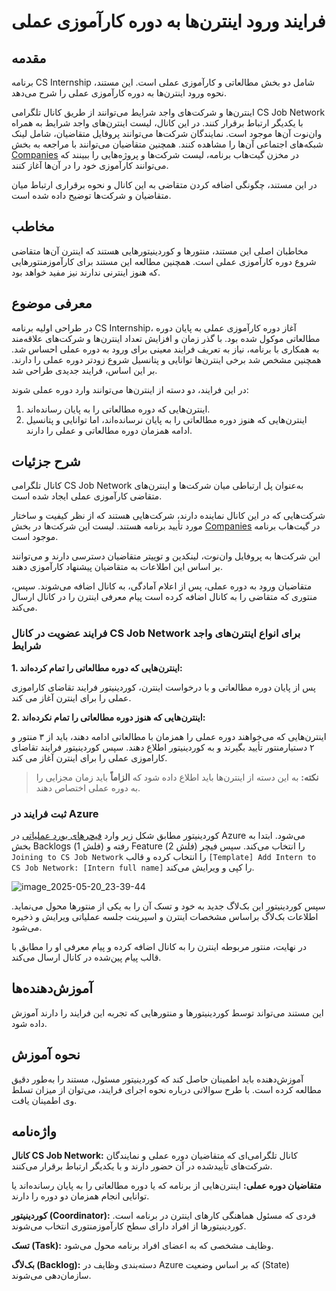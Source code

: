 # فرایند ورود اینترن‌ها به دوره کارآموزی عملی

## مقدمه

برنامه CS Internship شامل دو بخش مطالعاتی و کارآموزی عملی است. این مستند، نحوه ورود اینترن‌ها به دوره کارآموزی عملی را شرح می‌دهد.

اینترن‌ها و شرکت‌های واجد شرایط می‌توانند از طریق کانال تلگرامی CS Job Network با یکدیگر ارتباط برقرار کنند. در این کانال، لیست اینترن‌های واجد شرایط به همراه وان‌نوت آن‌ها موجود است. نمایندگان شرکت‌ها می‌توانند پروفایل متقاضیان، شامل لینک شبکه‌های اجتماعی آن‌ها را مشاهده کنند. همچنین متقاضیان می‌توانند با مراجعه به بخش [Companies](https://github.com/cs-internship/cs-internship-spec/blob/master/companies/companies.md) در مخزن گیت‌هاب برنامه، لیست شرکت‌ها و پروژه‌هایی را ببینند که می‌توانند کارآموزی خود را در آن‌ها آغاز کنند.

در این مستند، چگونگی اضافه کردن متقاضی به این کانال و نحوه برقراری ارتباط میان متقاضیان و شرکت‌ها توضیح داده شده است.

## مخاطب

مخاطبان اصلی این مستند، منتورها و کوردینیتورهایی هستند که اینترن آن‌ها متقاضی شروع دوره کارآموزی عملی است. همچنین مطالعه این مستند برای کارآموزمنتورهایی که هنوز اینترنی ندارند نیز مفید خواهد بود.

## معرفی موضوع

در طراحی اولیه برنامه CS Internship، آغاز دوره کارآموزی عملی به پایان دوره مطالعاتی موکول شده بود. با گذر زمان و افزایش تعداد اینترن‌ها و شرکت‌های علاقه‌مند به همکاری با برنامه، نیاز به تعریف فرایند معینی برای ورود به دوره عملی احساس شد. همچنین مشخص شد برخی اینترن‌ها توانایی و پتانسیل شروع زودتر دوره عملی را دارند. بر این اساس، فرایند جدیدی طراحی شد.

در این فرایند، دو دسته از اینترن‌ها می‌توانند وارد دوره عملی شوند:

1. اینترن‌هایی که دوره مطالعاتی را به پایان رسانده‌اند.
2. اینترن‌هایی که هنوز دوره مطالعاتی را به پایان نرسانده‌اند، اما توانایی و پتانسیل ادامه همزمان دوره مطالعاتی و عملی را دارند.

## شرح جزئیات

کانال تلگرامی CS Job Network به‌عنوان پل ارتباطی میان شرکت‌ها و اینترن‌های متقاضی کارآموزی عملی ایجاد شده است.

شرکت‌هایی که در این کانال نماینده دارند، شرکت‌هایی هستند که از نظر کیفیت و ساختار مورد تأیید برنامه هستند. لیست این شرکت‌ها در بخش [Companies](https://github.com/cs-internship/cs-internship-spec/blob/master/companies/companies.md) در گیت‌هاب برنامه موجود است.

این شرکت‌ها به پروفایل وان‌نوت، لینکدین و توییتر متقاضیان دسترسی دارند و می‌توانند بر اساس این اطلاعات به متقاضیان پیشنهاد کارآموزی دهند.

متقاضیان ورود به دوره عملی، پس از اعلام آمادگی، به کانال اضافه می‌شوند. سپس، منتوری که متقاضی را به کانال اضافه کرده است پیام معرفی اینترن را در کانال ارسال می‌کند.

### فرایند عضویت در کانال CS Job Network برای انواع اینترن‌های واجد شرایط

**1. اینترن‌هایی که دوره مطالعاتی را تمام کرده‌اند:**

پس از پایان دوره مطالعاتی و با درخواست اینترن،‌ کوردینیتور فرایند تقاضای کاراموزی عملی را برای اینترن آغاز می کند.

**2. اینترن‌هایی که هنوز دوره مطالعاتی را تمام نکرده‌اند:**

اینترن‌هایی که می‌خواهند دوره عملی را همزمان با مطالعاتی ادامه دهند، باید از ۳ منتور و ۲ دستیارمنتور تأیید بگیرند و به کوردینیتور اطلاع دهند. سپس کوردینیتور فرایند تقاضای کاراموزی عملی را برای اینترن آغاز می کند.

> **نکته:** به این دسته از اینترن‌ها باید اطلاع داده شود که **الزاماً** باید زمان مجزایی را به دوره عملی اختصاص دهند.

### ثبت فرایند در Azure

کوردینیتور مطابق شکل زیر وارد [فیچرهای بورد عملیاتی](https://dev.azure.com/cs-internship/CS%20Internship%20Program/_backlogs/backlog/Operations%20Team/Features/?showParents=true) در Azure می‌شود. ابتدا به بخش Backlogs (فلش 1) رفته و Feature (فلش 2) را انتخاب می‌کند. سپس فیچر `Joining to CS Job Network` را انتخاب کرده و قالب `[Template] Add Intern to CS Job Network: [Intern full name]` را کپی و ویرایش می‌کند.

![image_2025-05-20_23-39-44](https://github.com/user-attachments/assets/bf258921-e28a-492b-9c7c-4bb80a30ce45)


سپس کوردینیتور این بک‌لاگ جدید به خود و تسک آن را به یکی از منتورها محول می‌نماید. اطلاعات بک‌لاگ براساس مشخصات اینترن و اسپرینت جلسه عملیاتی ویرایش و ذخیره می‌شود.

در نهایت، منتور مربوطه اینترن را به کانال اضافه کرده و پیام معرفی او را مطابق با قالب پیام پین‌شده در کانال ارسال می‌کند.

## آموزش‌دهنده‌ها

این مستند می‌تواند توسط کوردینیتورها و منتورهایی که تجربه این فرایند را دارند آموزش داده شود.

## نحوه آموزش

آموزش‌دهنده باید اطمینان حاصل کند که کوردینیتور مسئول، مستند را به‌طور دقیق مطالعه کرده است. با طرح سوالاتی درباره نحوه اجرای فرایند، می‌توان از میزان تسلط وی اطمینان یافت.

## واژه‌نامه

**کانال CS Job Network:** کانال تلگرامی‌ای که متقاضیان دوره عملی و نمایندگان شرکت‌های تأییدشده در آن حضور دارند و با یکدیگر ارتباط برقرار می‌کنند.

**متقاضیان دوره عملی:** اینترن‌هایی از برنامه که یا دوره مطالعاتی را به پایان رسانده‌اند یا توانایی انجام همزمان دو دوره را دارند.

**کوردینیتور (Coordinator):** فردی که مسئول هماهنگی کارهای اینترن در برنامه است. کوردینیتورها از افراد دارای سطح کارآموزمنتوری انتخاب می‌شوند. 

**تسک (Task):** وظایف مشخصی که به اعضای افراد برنامه محول می‌شود. 

**بک‌لاگ (Backlog):** دسته‌بندی وظایف در Azure که بر اساس وضعیت (State) سازمان‌دهی می‌شوند.

